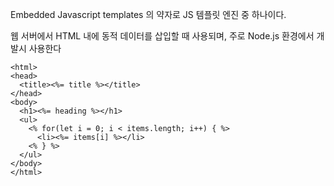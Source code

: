 Embedded Javascript templates 의 약자로 JS 템플릿 엔진 중 하나이다.

웹 서버에서 HTML 내에 동적 데이터를 삽입할 때 사용되며, 주로 Node.js 환경에서 개발시 사용한다

```ejs
<html>
<head>
  <title><%= title %></title>
</head>
<body>
  <h1><%= heading %></h1>
  <ul>
    <% for(let i = 0; i < items.length; i++) { %>
      <li><%= items[i] %></li>
    <% } %>
  </ul>
</body>
</html>

```

